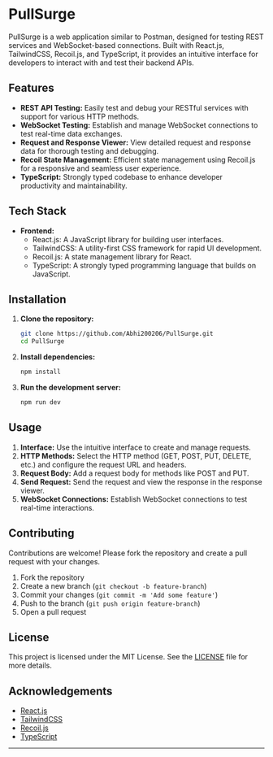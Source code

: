 # PullSurge

PullSurge is a web application similar to Postman, designed for testing REST services and WebSocket-based connections. Built with React.js, TailwindCSS, Recoil.js, and TypeScript, it provides an intuitive interface for developers to interact with and test their backend APIs.

## Features

- **REST API Testing:** Easily test and debug your RESTful services with support for various HTTP methods.
- **WebSocket Testing:** Establish and manage WebSocket connections to test real-time data exchanges.
- **Request and Response Viewer:** View detailed request and response data for thorough testing and debugging.
- **Recoil State Management:** Efficient state management using Recoil.js for a responsive and seamless user experience.
- **TypeScript:** Strongly typed codebase to enhance developer productivity and maintainability.

## Tech Stack

- **Frontend:**
  - React.js: A JavaScript library for building user interfaces.
  - TailwindCSS: A utility-first CSS framework for rapid UI development.
  - Recoil.js: A state management library for React.
  - TypeScript: A strongly typed programming language that builds on JavaScript.

## Installation

1. **Clone the repository:**
   ```bash
   git clone https://github.com/Abhi200206/PullSurge.git
   cd PullSurge
   ```

2. **Install dependencies:**
   ```bash
   npm install
   ```

3. **Run the development server:**
   ```bash
   npm run dev
   ```

## Usage

1. **Interface:** Use the intuitive interface to create and manage requests.
2. **HTTP Methods:** Select the HTTP method (GET, POST, PUT, DELETE, etc.) and configure the request URL and headers.
3. **Request Body:** Add a request body for methods like POST and PUT.
4. **Send Request:** Send the request and view the response in the response viewer.
5. **WebSocket Connections:** Establish WebSocket connections to test real-time interactions.

## Contributing

Contributions are welcome! Please fork the repository and create a pull request with your changes.

1. Fork the repository
2. Create a new branch (`git checkout -b feature-branch`)
3. Commit your changes (`git commit -m 'Add some feature'`)
4. Push to the branch (`git push origin feature-branch`)
5. Open a pull request


## License

This project is licensed under the MIT License. See the [LICENSE](LICENSE) file for more details.

## Acknowledgements

- [React.js](https://reactjs.org/)
- [TailwindCSS](https://tailwindcss.com/)
- [Recoil.js](https://recoiljs.org/)
- [TypeScript](https://www.typescriptlang.org/)

---
